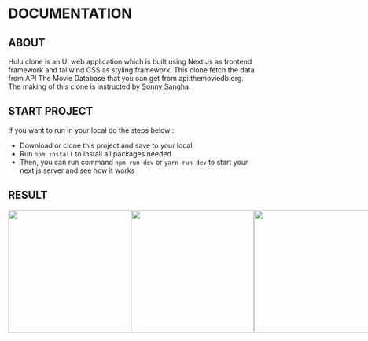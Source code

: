 # DOCUMENTATION

## ABOUT
Hulu clone is an UI web application which is built using Next Js as frontend framework and tailwind CSS as styling framework. This clone fetch the data from API The Movie Database that you can get from api.themoviedb.org. The making of this clone is instructed by <a href="https://youtu.be/MqDlsjc8GLo">Sonny Sangha</a>.

## START PROJECT

If you want to run in your local do the steps below :
- Download or clone this project and save to your local 
- Run `npm install` to install all packages needed
- Then, you can run command `npm run dev` or `yarn run dev` to start your next js server and see how it works

## RESULT

<div style="display: flex">
<img src="https://i.postimg.cc/wxkYMGgC/Screen-Shot-2022-12-02-at-15-10-48.png" style="height: 250px" />
<img src="https://i.postimg.cc/LsPrpyx0/Screen-Shot-2022-12-02-at-15-10-55.png" style="height: 250px" />
<img src="https://i.postimg.cc/hjg3qKzf/Screen-Shot-2022-12-02-at-15-12-27.png" style="height: 250px" />
<img src="https://i.postimg.cc/0jXtmmtw/Screen-Shot-2022-12-02-at-15-12-44.png" style="height: 250px" />
<img src="https://i.postimg.cc/Fs2p4hwN/Screen-Shot-2022-12-02-at-15-12-55.png" style="height: 250px" />
<img src="https://i.postimg.cc/rp9Nxxsw/Screen-Shot-2022-12-02-at-15-13-04.png" style="height: 250px" />
<img src="https://i.postimg.cc/h4M46jzQ/Screen-Shot-2022-12-02-at-15-13-15.png" style="height: 250px" />
</div>


